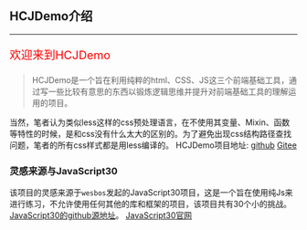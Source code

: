 ## HCJDemo介绍
---
<p style="color:red;font-size:20px">欢迎来到HCJDemo</p>

> HCJDemo是一个旨在利用纯粹的html、CSS、JS这三个前端基础工具，通过写一些比较有意思的东西以锻炼逻辑思维并提升对前端基础工具的理解运用的项目。<br>

当然，笔者认为类似less这样的css预处理语言，在不使用其变量、Mixin、函数等特性的时候，是和css没有什么太大的区别的。为了避免出现css结构路径查找问题，笔者的所有css样式都是用less编译的。
HCJDemo项目地址:
[github](https://github.com/zuogl/HCJDemo.git)
[Gitee](https://gitee.com/xiao-zuo/hcjdemo.git)

### 灵感来源与JavaScript30
该项目的灵感来源于`wesbos`发起的JavaScript30项目，这是一个旨在使用纯Js来进行练习，不允许使用任何其他的库和框架的项目，该项目共有30个小的挑战。
[JavaScript30的github源地址](https://github.com/wesbos/JavaScript30.git)。
[JavaScript30官网](https://javascript30.com/)
